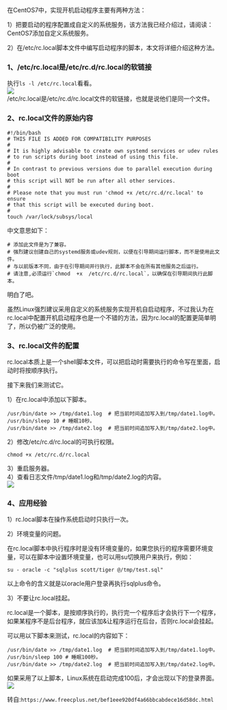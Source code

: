 在CentOS7中，实现开机启动程序主要有两种方法：  

1）把要启动的程序配置成自定义的系统服务，该方法我已经介绍过，请阅读：CentOS7添加自定义系统服务。  

2）在/etc/rc.local脚本文件中编写启动程序的脚本，本文将详细介绍这种方法。  

### 1、/etc/rc.local是/etc/rc.d/rc.local的软链接  
执行`ls -l /etc/rc.local`看看。  
![](https://images.gitee.com/uploads/images/2021/0224/104616_30a3c395_1479682.png)  
/etc/rc.local是/etc/rc.d/rc.local文件的软链接，也就是说他们是同一个文件。  

### 2、rc.local文件的原始内容  
```shell
#!/bin/bash
# THIS FILE IS ADDED FOR COMPATIBILITY PURPOSES
#
# It is highly advisable to create own systemd services or udev rules
# to run scripts during boot instead of using this file.
#
# In contrast to previous versions due to parallel execution during boot
# this script will NOT be run after all other services.
#
# Please note that you must run 'chmod +x /etc/rc.d/rc.local' to ensure
# that this script will be executed during boot.
#
touch /var/lock/subsys/local
```
中文意思如下：  
```shell
# 添加此文件是为了兼容。
# 强烈建议创建自己的systemd服务或udev规则，以便在引导期间运行脚本，而不是使用此文件。  
# 与以前版本不同，由于在引导期间并行执行，此脚本不会在所有其他服务之后运行。  
# 请注意,必须运行`chmod  +x  /etc/rc.d/rc.local`，以确保在引导期间执行此脚本。  
```

明白了吧。  

虽然Linux强烈建议采用自定义的系统服务实现开机自启动程序，不过我认为在rc.local中配置开机启动程序也是一个不错的方法，因为rc.local的配置更简单明了，所以仍被广泛的使用。    

### 3、rc.local文件的配置  
rc.local本质上是一个shell脚本文件，可以把启动时需要执行的命令写在里面，启动时将按顺序执行。  

接下来我们来测试它。  

1）在rc.local中添加以下脚本。    
```shell
/usr/bin/date >> /tmp/date1.log  # 把当前时间追加写入到/tmp/date1.log中。
/usr/bin/sleep 10 # 睡眠10秒。
/usr/bin/date >> /tmp/date2.log  # 把当前时间追加写入到/tmp/date2.log中。
```
2）修改/etc/rc.d/rc.local的可执行权限。  
```shell
chmod +x /etc/rc.d/rc.local
```
3）重启服务器。  
4）查看日志文件/tmp/date1.log和/tmp/date2.log的内容。  
![](https://images.gitee.com/uploads/images/2021/0224/104918_1387f791_1479682.png)  

### 4、应用经验  
1）rc.local脚本在操作系统启动时只执行一次。  

2）环境变量的问题。   

在rc.local脚本中执行程序时是没有环境变量的，如果您执行的程序需要环境变量，可以在脚本中设置环境变量，也可以用su切换用户来执行，例如：   
```shell
su - oracle -c "sqlplus scott/tiger @/tmp/test.sql"
```

以上命令的含义就是以oracle用户登录再执行sqlplus命令。   

3）不要让rc.local挂起。   

rc.local是一个脚本，是按顺序执行的，执行完一个程序后才会执行下一个程序，如果某程序不是后台程序，就应该加&让程序运行在后台，否则rc.local会挂起。   

可以用以下脚本来测试，rc.local的内容如下：  
```shell
/usr/bin/date >> /tmp/date1.log  # 把当前时间追加写入到/tmp/date1.log中。
/usr/bin/sleep 100 # 睡眠100秒。
/usr/bin/date >> /tmp/date2.log  # 把当前时间追加写入到/tmp/date2.log中。
```
 
如果采用了以上脚本，Linux系统在启动完成100后，才会出现以下的登录界面。  
![](https://images.gitee.com/uploads/images/2021/0224/105033_db2b42e6_1479682.png)  

转自:`https://www.freecplus.net/bef1eee920df4a66bbcabdece16d58dc.html`  